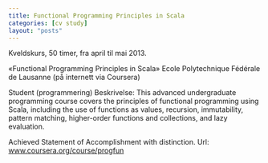 ```yaml
---
title: Functional Programming Principles in Scala
categories: [cv study]
layout: "posts"
---
```


Kveldskurs, 50 timer, fra april til mai 2013.

«Functional Programming Principles in Scala»
Ecole Polytechnique Fédérale de Lausanne (på internett via Coursera)

Student (programmering)
Beskrivelse: This advanced undergraduate programming course covers the principles of functional programming using Scala, including the use of functions as values, recursion, immutability, pattern matching, higher-order functions and collections, and lazy evaluation.

Achieved Statement of Accomplishment with distinction.
Url: www.coursera.org/course/progfun
